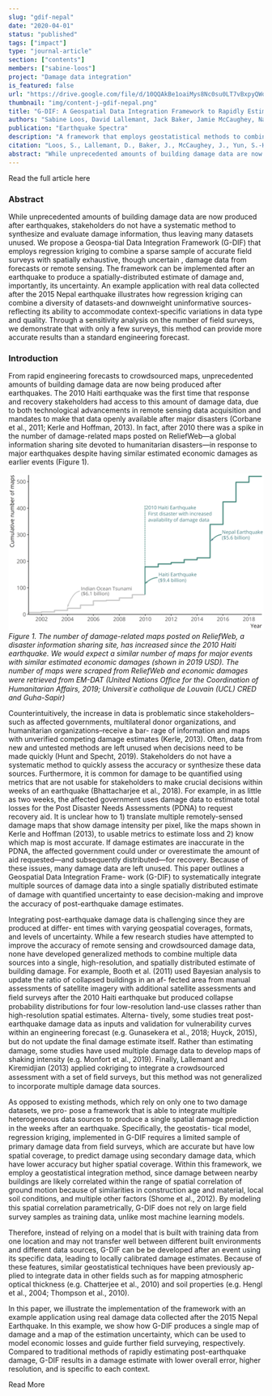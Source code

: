 ```yaml
---
slug: "gdif-nepal"
date: "2020-04-01"
status: "published"
tags: ["impact"]
type: "journal-article"
section: ["contents"]
members: ["sabine-loos"]
project: "Damage data integration"
is_featured: false
url: "https://drive.google.com/file/d/10QQAkBe1oaiMys8Nc0su0LT7vBxpyQWq/view"
thumbnail: "img/content-j-gdif-nepal.png"
title: "G-DIF: A Geospatial Data Integration Framework to Rapidly Estimate Post-Earthquake Damage"
authors: "Sabine Loos, David Lallemant, Jack Baker, Jamie McCaughey, Nama Budhathoki, Sang-Ho Yun, Feroz Khan, Ritika Singh"
publication: "Earthquake Spectra"
description: "A framework that employs geostatistical methods to combine multiple sources of building damage data into one estimate."
citation: "Loos, S., Lallemant, D., Baker, J., McCaughey, J., Yun, S.-H., Budhathoki, N., Khan, F., & Singh, R. (2020). G-DIF: A geospatial data integration framework to rapidly estimate post-earthquake damage. Earthquake Spectra, 36(4), 1695–1718. https://doi.org/10.1177/8755293020926190"
abstract: "While unprecedented amounts of building damage data are now produced after earthquakes, stakeholders do not have a systematic method to synthesize and evaluate damage information, thus leaving many datasets unused. We propose a Geospa-tial Data Integration Framework (G-DIF) that employs regression kriging to combine a sparse sample of accurate field surveys with spatially exhaustive, though uncertain , damage data from forecasts or remote sensing. The framework can be implemented after an earthquake to produce a spatially-distributed estimate of damage and, importantly, its uncertainty. An example application with real data collected after the 2015 Nepal earthquake illustrates how regression kriging can combine a diversity of datasets-and downweight uninformative sources-reflecting its ability to accommodate context-specific variations in data type and quality. Through a sensitivity analysis on the number of field surveys, we demonstrate that with only a few surveys, this method can provide more accurate results than a standard engineering forecast."
---
```


<Link is-button to="https://drive.google.com/file/d/10QQAkBe1oaiMys8Nc0su0LT7vBxpyQWq/view"> Read the full article here </Link>

<br/>

### Abstract

While unprecedented amounts of building damage data are now produced after earthquakes, stakeholders do not have a systematic method to synthesize and evaluate damage information, thus leaving many datasets unused. We propose a Geospa-tial Data Integration Framework (G-DIF) that employs regression kriging to combine a sparse sample of accurate field surveys with spatially exhaustive, though uncertain , damage data from forecasts or remote sensing. The framework can be implemented after an earthquake to produce a spatially-distributed estimate of damage and, importantly, its uncertainty. An example application with real data collected after the 2015 Nepal earthquake illustrates how regression kriging can combine a diversity of datasets-and downweight uninformative sources-reflecting its ability to accommodate context-specific variations in data type and quality. Through a sensitivity analysis on the number of field surveys, we demonstrate that with only a few surveys, this method can provide more accurate results than a standard engineering forecast.

### Introduction

From rapid engineering forecasts to crowdsourced maps, unprecedented amounts of building
damage data are now being produced after earthquakes. The 2010 Haiti earthquake was the
first time that response and recovery stakeholders had access to this amount of damage data,
due to both technological advancements in remote sensing data acquisition and mandates to
make that data openly available after major disasters (Corbane et al., 2011; Kerle and Hoffman,
2013). In fact, after 2010 there was a spike in the number of damage-related maps posted on
ReliefWeb—a global information sharing site devoted to humanitarian disasters—in response to 
major earthquakes despite having similar estimated economic damages as earlier events (Figure
1).

![](./fig1-damage-data-rise.png)
<em> Figure 1. The number of damage-related maps posted on ReliefWeb, a disaster information sharing site, has increased since the 2010 Haiti earthquake. We would expect a similar number of maps for major events with similar estimated economic damages (shown in 2019 USD). The number of maps were scraped from ReliefWeb and economic damages were retrieved from EM-DAT (United Nations Ofﬁce for the Coordination of Humanitarian Affairs, 2019; Universit´e catholique de Louvain (UCL) CRED and Guha-Sapir)</em>

 Counterintuitively, the increase in data is problematic since stakeholders–such as affected governments, multilateral donor organizations, and humanitarian organizations–receive a bar- rage of information and maps with unverified competing damage estimates (Kerle, 2013). Often, data from new and untested methods are left unused when decisions need to be made quickly (Hunt and Specht, 2019). Stakeholders do not have a systematic method to quickly assess the accuracy or synthesize these data sources. Furthermore, it is common for damage to be quantified using metrics that are not usable for stakeholders to make crucial decisions within weeks of an earthquake (Bhattacharjee et al., 2018). For example, in as little as two weeks, the affected government uses damage data to estimate total losses for the Post Disaster Needs Assessments (PDNA) to request recovery aid. It is unclear how to 1) translate multiple remotely-sensed damage maps that show damage intensity per pixel, like the maps shown in Kerle and Hoffman (2013), to usable metrics to estimate loss and 2) know which map is most accurate. If damage estimates are inaccurate in the PDNA, the affected government could under or overestimate the amount of aid requested—and subsequently distributed—for recovery. Because of these issues, many damage data are left unused. This paper outlines a Geospatial Data Integration Frame- work (G-DIF) to systematically integrate multiple sources of damage data into a single spatially distributed estimate of damage with quantiﬁed uncertainty to ease decision-making and improve the accuracy of post-earthquake damage estimates.

Integrating post-earthquake damage data is challenging since they are produced at differ- ent times with varying geospatial coverages, formats, and levels of uncertainty. While a few research studies have attempted to improve the accuracy of remote sensing and crowdsourced damage data, none have developed generalized methods to combine multiple data sources into a single, high-resolution, and spatially distributed estimate of building damage. For example, Booth et al. (2011) used Bayesian analysis to update the ratio of collapsed buildings in an af- fected area from manual assessments of satellite imagery with additional satellite assessments and ﬁeld surveys after the 2010 Haiti earthquake but produced collapse probability distributions for four low-resolution land-use classes rather than high-resolution spatial estimates. Alterna- tively, some studies treat post-earthquake damage data as inputs and validation for vulnerability curves within an engineering forecast (e.g. Gunasekera et al., 2018; Huyck, 2015), but do not update the ﬁnal damage estimate itself. Rather than estimating damage, some studies have used multiple damage data to develop maps of shaking intensity (e.g. Monfort et al., 2019). Finally, Lallemant and Kiremidjian (2013) applied cokriging to integrate a crowdsourced assessment with a set of ﬁeld surveys, but this method was not generalized to incorporate multiple damage data sources.

As opposed to existing methods, which rely on only one to two damage datasets, we pro- pose a framework that is able to integrate multiple heterogeneous data sources to produce a single spatial damage prediction in the weeks after an earthquake. Speciﬁcally, the geostatis- tical model, regression kriging, implemented in G-DIF requires a limited sample of primary damage data from ﬁeld surveys, which are accurate but have low spatial coverage, to predict damage using secondary damage data, which have lower accuracy but higher spatial coverage. Within this framework, we employ a geostatistical integration method, since damage between nearby buildings are likely correlated within the range of spatial correlation of ground motion because of similarities in construction age and material, local soil conditions, and multiple other factors (Shome et al., 2012). By modeling this spatial correlation parametrically, G-DIF does not rely on large ﬁeld survey samples as training data, unlike most machine learning models.

Therefore, instead of relying on a model that is built with training data from one location and may not transfer well between different built environments and different data sources, G-DIF can be be developed after an event using its specific data, leading to locally calibrated damage estimates. Because of these features, similar geostatistical techniques have been previously ap- plied to integrate data in other fields such as for mapping atmospheric optical thickness (e.g. Chatterjee et al., 2010) and soil properties (e.g. Hengl et al., 2004; Thompson et al., 2010).

In this paper, we illustrate the implementation of the framework with an example application using real damage data collected after the 2015 Nepal Earthquake. In this example, we show how G-DIF produces a single map of damage and a map of the estimation uncertainty, which can be used to model economic losses and guide further field surveying, respectively. Compared to traditional methods of rapidly estimating post-earthquake damage, G-DIF results in a damage estimate with lower overall error, higher resolution, and is specific to each context.

<Link is-button to="https://drive.google.com/file/d/10QQAkBe1oaiMys8Nc0su0LT7vBxpyQWq/view"> Read More </Link>
